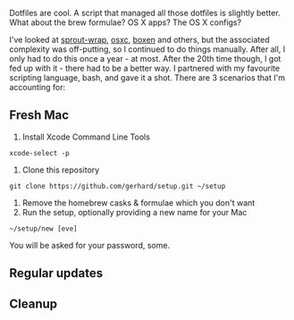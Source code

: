 Dotfiles are cool. A script that managed all those dotfiles is slightly better.
What about the brew formulae? OS X apps? The OS X configs?

I've looked at [sprout-wrap](https://github.com/pivotal-sprout/sprout-wrap),
[osxc](https://osxc.github.io/), [boxen](https://boxen.github.com/) and others,
but the associated complexity was off-putting, so I continued to do things
manually. After all, I only had to do this once a year - at most. After the
20th time though, I got fed up with it - there had to be a better way. I
partnered with my favourite scripting language, bash, and gave it a shot. There
are 3 scenarios that I'm accounting for:

## Fresh Mac

1. Install Xcode Command Line Tools
```
xcode-select -p
```
1. Clone this repository
```
git clone https://github.com/gerhard/setup.git ~/setup
```
1. Remove the homebrew casks & formulae which you don't want
1. Run the setup, optionally providing a new name for your Mac
```
~/setup/new [eve]
```

You will be asked for your password, some.

## Regular updates

## Cleanup
